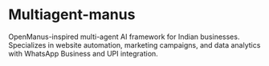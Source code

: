 # Multiagent-manus
OpenManus-inspired multi-agent AI framework for Indian businesses. Specializes in website automation, marketing campaigns, and data analytics with WhatsApp Business and UPI integration.
